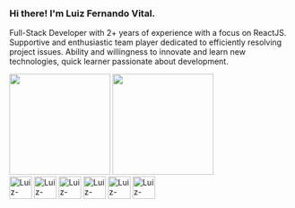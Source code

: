 ### Hi there! I'm Luiz Fernando Vital.

Full-Stack Developer with 2+ years of experience with a focus on ReactJS.
Supportive and enthusiastic team player dedicated to efficiently resolving project issues. 
Ability and willingness to innovate and learn new technologies, quick learner passionate about development.

<div>
  <img height="180em" src="https://github-readme-stats.vercel.app/api?username=luizfvital&theme=dracula&include_all_commits=true&count_private=true" />
  <img height="180em" src="https://github-readme-stats.vercel.app/api/top-langs/?username=luizfvital&theme=dracula" />
</div>

<div style="display: inline_block">
  <img align="center" alt="Luiz-Typescript" heigth="30" width="40" src="https://cdn.jsdelivr.net/gh/devicons/devicon/icons/typescript/typescript-original.svg" />
  <img align="center" alt="Luiz-Typescript" heigth="30" width="40" src="https://cdn.jsdelivr.net/gh/devicons/devicon/icons/javascript/javascript-original.svg" /> 
  <img align="center" alt="Luiz-Typescript" heigth="30" width="40" src="https://cdn.jsdelivr.net/gh/devicons/devicon/icons/react/react-original.svg" /> 
  <img align="center" alt="Luiz-Typescript" heigth="30" width="40" src="https://cdn.jsdelivr.net/gh/devicons/devicon/icons/redux/redux-original.svg" /> 
  <img align="center" alt="Luiz-Typescript" heigth="30" width="40" src="https://cdn.jsdelivr.net/gh/devicons/devicon/icons/html5/html5-original.svg" />  
  <img align="center" alt="Luiz-Typescript" heigth="30" width="40" src="https://cdn.jsdelivr.net/gh/devicons/devicon/icons/css3/css3-original.svg" />  
</div>




